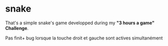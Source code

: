 # snake

That's a simple snake's game developped during my **"3 hours a game" Challenge**.

Pas finit+
bug lorsque la touche droit et gauche sont actives simultanément 
